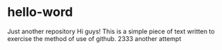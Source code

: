 # hello-word
Just another repository
Hi guys!
This is a simple piece of text written to exercise the method of use of github. 2333
another attempt
